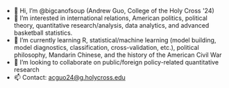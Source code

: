 - 👋 Hi, I’m @bigcanofsoup (Andrew Guo, College of the Holy Cross '24)
- 👀 I’m interested in international relations, American politics, political theory, quantitative research/analysis, data analytics, and advanced basketball statistics.
- 🌱 I’m currently learning R, statistical/machine learning (model building, model diagnostics, classification, cross-validation, etc.), political philosophy, Mandarin Chinese, and the history of the American Civil War
- 💞️ I’m looking to collaborate on public/foreign policy-related quantitative research
- 📫 Contact: acguo24@g.holycross.edu

<!---
bigcanofsoup/bigcanofsoup is a ✨ special ✨ repository because its `README.md` (this file) appears on your GitHub profile.
You can click the Preview link to take a look at your changes.
--->
